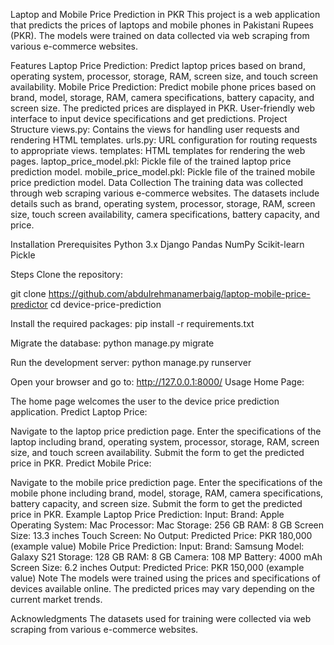 Laptop and Mobile Price Prediction in PKR
This project is a web application that predicts the prices of laptops and mobile phones in Pakistani Rupees (PKR). The models were trained on data collected via web scraping from various e-commerce websites.

Features
Laptop Price Prediction: Predict laptop prices based on brand, operating system, processor, storage, RAM, screen size, and touch screen availability.
Mobile Price Prediction: Predict mobile phone prices based on brand, model, storage, RAM, camera specifications, battery capacity, and screen size.
The predicted prices are displayed in PKR.
User-friendly web interface to input device specifications and get predictions.
Project Structure
views.py: Contains the views for handling user requests and rendering HTML templates.
urls.py: URL configuration for routing requests to appropriate views.
templates: HTML templates for rendering the web pages.
laptop_price_model.pkl: Pickle file of the trained laptop price prediction model.
mobile_price_model.pkl: Pickle file of the trained mobile price prediction model.
Data Collection
The training data was collected through web scraping various e-commerce websites. The datasets include details such as brand, operating system, processor, storage, RAM, screen size, touch screen availability, camera specifications, battery capacity, and price.

Installation
Prerequisites
Python 3.x
Django
Pandas
NumPy
Scikit-learn
Pickle

Steps
Clone the repository:

git clone https://github.com/abdulrehmanamerbaig/laptop-mobile-price-predictor
cd device-price-prediction

Install the required packages:
pip install -r requirements.txt

Migrate the database:
python manage.py migrate

Run the development server:
python manage.py runserver

Open your browser and go to:
http://127.0.0.1:8000/
Usage
Home Page:

The home page welcomes the user to the device price prediction application.
Predict Laptop Price:

Navigate to the laptop price prediction page.
Enter the specifications of the laptop including brand, operating system, processor, storage, RAM, screen size, and touch screen availability.
Submit the form to get the predicted price in PKR.
Predict Mobile Price:

Navigate to the mobile price prediction page.
Enter the specifications of the mobile phone including brand, model, storage, RAM, camera specifications, battery capacity, and screen size.
Submit the form to get the predicted price in PKR.
Example
Laptop Price Prediction:
Input:
Brand: Apple
Operating System: Mac
Processor: Mac
Storage: 256 GB
RAM: 8 GB
Screen Size: 13.3 inches
Touch Screen: No
Output:
Predicted Price: PKR 180,000 (example value)
Mobile Price Prediction:
Input:
Brand: Samsung
Model: Galaxy S21
Storage: 128 GB
RAM: 8 GB
Camera: 108 MP
Battery: 4000 mAh
Screen Size: 6.2 inches
Output:
Predicted Price: PKR 150,000 (example value)
Note
The models were trained using the prices and specifications of devices available online. The predicted prices may vary depending on the current market trends.

Acknowledgments
The datasets used for training were collected via web scraping from various e-commerce websites.